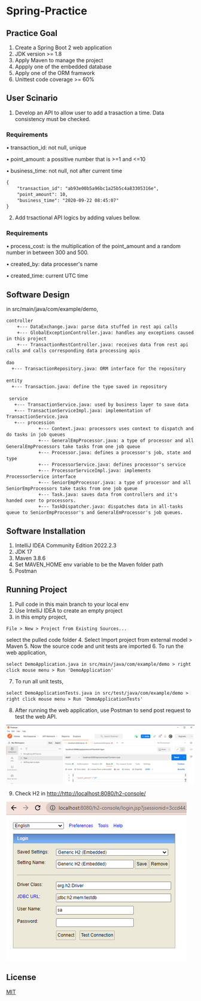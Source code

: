# Spring-Practice
## Practice Goal
1. Create a Spring Boot 2 web application
2. JDK version >= 1.8
3. Apply Maven to manage the project
4. Appply one of the embedded database
5. Apply one of the ORM framwork
6. Unittest code coverage >= 60%


## User Scinario
1. Develop an API to allow user to add a trasaction a time. Data consistency must be checked.

### Requirements
•	transaction_id: not null, unique

•	point_amount: a possitive number that is >=1 and <=10

•	business_time: not null, not after current time


```
{
    "transaction_id": "ab93e00b5a96bc1a25b5c4a83305316e",
    "point_amount": 10,
    "business_time": "2020-09-22 08:45:07"
}
```
2. Add trsactional API logics by adding values bellow.
### Requirements
•	process_cost: is the multiplication of the point_amount and a random number in between 300 and 500.

•	created_by: data processer's name

•	created_time: current UTC time


## Software Design
in src/main/java/com/example/demo,

```
controller
    +--- DataExchange.java: parse data stuffed in rest api calls
    +--- GlobalExceptionController.java: handles any exceptions caused in this project
    +--- TransactionRestController.java: receives data from rest api calls and calls corresponding data processing apis

dao
  +--- TransactionRepository.java: ORM interface for the repository

entity
  +--- Transaction.java: define the type saved in repository
 
 service
   +--- TransactionService.java: used by business layer to save data 
   +--- TransactionServiceImpl.java: implementation of TransactionService.java
   +--- procession
            +--- Context.java: processors uses context to dispatch and do tasks in job queues
            +--- GeneralEmpProcessor.java: a type of processor and all GeneralEmpProcessors take tasks from one job queue
            +--- Processor.java: defines a processor's job, state and type
            +--- ProcessorService.java: defines processor's service
            +--- ProcessorServiceImpl.java: implements ProcessorService interface
            +--- SeniorEmpProcessor.java: a type of processor and all SeniorEmpProcessors take tasks from one job queue
            +--- Task.java: saves data from controllers and it's handed over to processors.
            +--- TaskDispatcher.java: dispatches data in all-tasks queue to SeniorEmpProcessor's and GeneralEmProcessor's job queues.
```
## Software Installation
1. IntelliJ IDEA Community Edition 2022.2.3
2. JDK 17
3. Maven 3.8.6
4. Set MAVEN_HOME env variable to be the Maven folder path
5. Postman

## Running Project
1. Pull code in this main branch to your local env
2. Use IntelliJ IDEA to create an empty project
3. in this empty project, 
```
File > New > Project from Existing Sources...
```
select the pulled code folder 
4. Select Import project from external model > Maven 
5. Now the source code and unit tests are imported
6. To run the web application, 
```
select DemoApplication.java in src/main/java/com/example/demo > right click mouse menu > Run 'DemoApplication'
```
7. To run all unit tests,
```
select DemoApplicationTests.java in src/test/java/com/example/demo > right click mouse menu > Run 'DemoApplicationTests'
```
8. After running the web application, use Postman to send post request to test the web API.

![image](https://github.com/jadecubes/Spring-Practice/blob/main/postman.png)

9. Check H2 in [http://http://localhost:8080/h2-console/](http://localhost:8080/h2-console/)

![image](https://github.com/jadecubes/Spring-Practice/blob/main/h2.png)

## License
[MIT](https://choosealicense.com/licenses/mit/)
